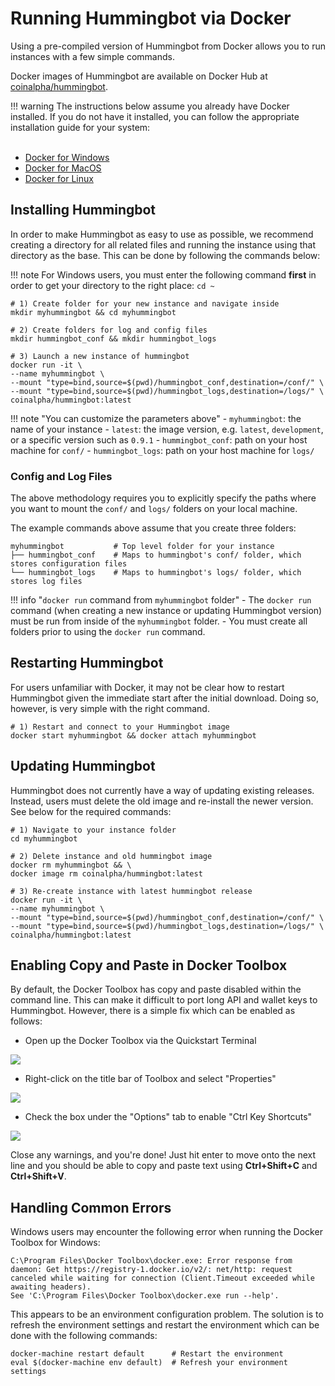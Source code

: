 # Running Hummingbot via Docker

Using a pre-compiled version of Hummingbot from Docker allows you to run instances with a few simple commands.

Docker images of Hummingbot are available on Docker Hub at [coinalpha/hummingbot](https://hub.docker.com/r/coinalpha/hummingbot).

!!! warning
    The instructions below assume you already have Docker installed.  If you do not have it installed, you can follow the appropriate installation guide for your system: <br/><br/><ul><li>[Docker for Windows](/installation/docker_windows)</li><li>[Docker for MacOS](/installation/docker_macOS)</li><li>[Docker for Linux](/installation/docker_linux)</li></ul>

## Installing Hummingbot

In order to make Hummingbot as easy to use as possible, we recommend creating a directory for all related files and running the instance using that directory as the base. This can be done by following the commands below:

!!! note
    For Windows users, you must enter the following command **first** in order to get your directory to the right place: `cd ~`

```
# 1) Create folder for your new instance and navigate inside
mkdir myhummingbot && cd myhummingbot

# 2) Create folders for log and config files
mkdir hummingbot_conf && mkdir hummingbot_logs

# 3) Launch a new instance of hummingbot
docker run -it \
--name myhummingbot \
--mount "type=bind,source=$(pwd)/hummingbot_conf,destination=/conf/" \
--mount "type=bind,source=$(pwd)/hummingbot_logs,destination=/logs/" \
coinalpha/hummingbot:latest
```

!!! note "You can customize the parameters above"
    - `myhummingbot`: the name of your instance
    - `latest`: the image version, e.g. `latest`, `development`, or a specific version such as `0.9.1`
    - `hummingbot_conf`: path on your host machine for `conf/`
    - `hummingbot_logs`: path on your host machine for `logs/`

### Config and Log Files

The above methodology requires you to explicitly specify the paths where you want to mount the `conf/` and `logs/` folders on your local machine.

The example commands above assume that you create three folders:

```
myhummingbot           # Top level folder for your instance
├── hummingbot_conf    # Maps to hummingbot's conf/ folder, which stores configuration files
└── hummingbot_logs    # Maps to hummingbot's logs/ folder, which stores log files
```

!!! info "`docker run` command from `myhummingbot` folder"
    - The `docker run` command (when creating a new instance or updating Hummingbot version) must be run from inside of the `myhummingbot` folder.
    - You must create all folders prior to using the `docker run` command.

## Restarting Hummingbot

For users unfamiliar with Docker, it may not be clear how to restart Hummingbot given the immediate start after the initial download. Doing so, however, is very simple with the right command.

```
# 1) Restart and connect to your Hummingbot image
docker start myhummingbot && docker attach myhummingbot
```

## Updating Hummingbot

Hummingbot does not currently have a way of updating existing releases. Instead, users must delete the old image and re-install the newer version. See below for the required commands:

```
# 1) Navigate to your instance folder
cd myhummingbot

# 2) Delete instance and old hummingbot image
docker rm myhummingbot && \
docker image rm coinalpha/hummingbot:latest

# 3) Re-create instance with latest hummingbot release
docker run -it \
--name myhummingbot \
--mount "type=bind,source=$(pwd)/hummingbot_conf,destination=/conf/" \
--mount "type=bind,source=$(pwd)/hummingbot_logs,destination=/logs/" \
coinalpha/hummingbot:latest
```

## Enabling Copy and Paste in Docker Toolbox

By default, the Docker Toolbox has copy and paste disabled within the command line. This can make it difficult to port long API and wallet keys to Hummingbot. However, there is a simple fix which can be enabled as follows:

* Open up the Docker Toolbox via the Quickstart Terminal

![](/assets/img/docker_toolbox_startup.PNG)

* Right-click on the title bar of Toolbox and select "Properties"

![](/assets/img/docker_toolbox_properties.png)

* Check the box under the "Options" tab to enable "Ctrl Key Shortcuts"

![](/assets/img/docker_toolbox_enable.png)

Close any warnings, and you're done! Just hit enter to move onto the next line and you should be able to copy and paste text using **Ctrl+Shift+C** and **Ctrl+Shift+V**.

## Handling Common Errors

Windows users may encounter the following error when running the Docker Toolbox for Windows:

```
C:\Program Files\Docker Toolbox\docker.exe: Error response from daemon: Get https://registry-1.docker.io/v2/: net/http: request canceled while waiting for connection (Client.Timeout exceeded while awaiting headers).
See 'C:\Program Files\Docker Toolbox\docker.exe run --help'.
```

This appears to be an environment configuration problem. The solution is to refresh the environment settings and restart the environment which can be done with the following commands:

```
docker-machine restart default      # Restart the environment
eval $(docker-machine env default)  # Refresh your environment settings
```

